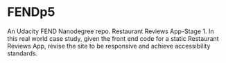 # FENDp5
An Udacity FEND Nanodegree repo. Restaurant Reviews App-Stage 1. In this real world case study, given the front end code for a static Restaurant Reviews App, revise the site to be responsive and achieve accessibility standards.
